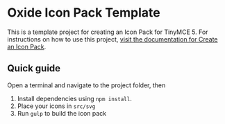 # Oxide Icon Pack Template

This is a template project for creating an Icon Pack for TinyMCE 5. For instructions on how to use this project, [visit the documentation for Create an Icon Pack](https://www.tiny.cloud/docs/advanced/create-an-icon-pack/).

## Quick guide
Open a terminal and navigate to the project folder, then

1. Install dependencies using `npm install`.
2. Place your icons in `src/svg`
3. Run `gulp` to build the icon pack
